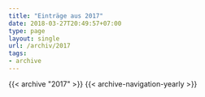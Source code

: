 ```yaml
---
title: "Einträge aus 2017"
date: 2018-03-27T20:49:57+07:00
type: page
layout: single
url: /archiv/2017
tags:
- archive
---
```


{{< archive "2017" >}}
{{< archive-navigation-yearly >}}
